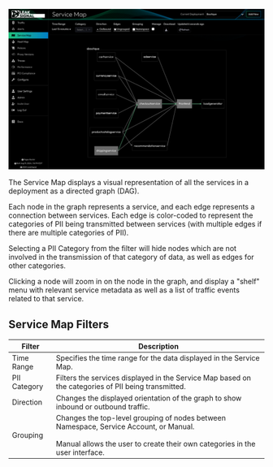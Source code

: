 ![Service Map](images/ServiceMap.png)

The Service Map displays a visual representation of all the services in a deployment as a directed graph (DAG).

Each node in the graph represents a service, and each edge represents a connection between services. Each edge is color-coded to represent the categories of PII being transmitted between services (with multiple edges if there are multiple categories of PII).

Selecting a PII Category from the filter will hide nodes which are not involved in the transmission of that category of data, as well as edges for other categories.

Clicking a node will zoom in on the node in the graph, and display a "shelf" menu with relevant service metadata as well as a list of traffic events related to that service.

## Service Map Filters

| Filter       | Description                                                                                                                                                                  |
| ------------ | ---------------------------------------------------------------------------------------------------------------------------------------------------------------------------- |
| Time Range   | Specifies the time range for the data displayed in the Service Map.                                                                                                          |
| PII Category | Filters the services displayed in the Service Map based on the categories of PII being transmitted.                                                                          |
| Direction    | Changes the displayed orientation of the graph to show inbound or outbound traffic.                                                                                          |
| Grouping     | Changes the top-level grouping of nodes between Namespace, Service Account, or Manual.<br/><br/>Manual allows the user to create their own categories in the user interface. |

